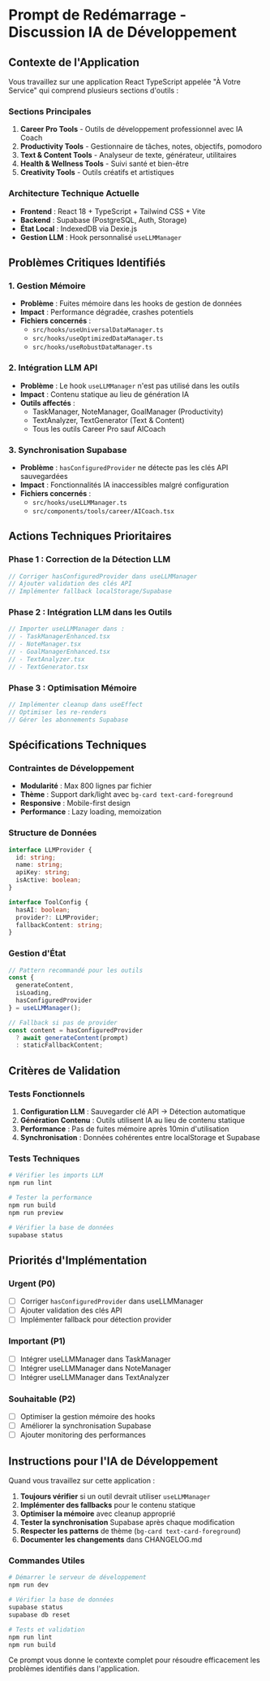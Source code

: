 # Prompt de Redémarrage - Discussion IA de Développement

## Contexte de l'Application

Vous travaillez sur une application React TypeScript appelée "À Votre Service" qui comprend plusieurs sections d'outils :

### Sections Principales
1. **Career Pro Tools** - Outils de développement professionnel avec IA Coach
2. **Productivity Tools** - Gestionnaire de tâches, notes, objectifs, pomodoro
3. **Text & Content Tools** - Analyseur de texte, générateur, utilitaires
4. **Health & Wellness Tools** - Suivi santé et bien-être
5. **Creativity Tools** - Outils créatifs et artistiques

### Architecture Technique Actuelle
- **Frontend** : React 18 + TypeScript + Tailwind CSS + Vite
- **Backend** : Supabase (PostgreSQL, Auth, Storage)
- **État Local** : IndexedDB via Dexie.js
- **Gestion LLM** : Hook personnalisé `useLLMManager`

## Problèmes Critiques Identifiés

### 1. Gestion Mémoire
- **Problème** : Fuites mémoire dans les hooks de gestion de données
- **Impact** : Performance dégradée, crashes potentiels
- **Fichiers concernés** :
  - `src/hooks/useUniversalDataManager.ts`
  - `src/hooks/useOptimizedDataManager.ts`
  - `src/hooks/useRobustDataManager.ts`

### 2. Intégration LLM API
- **Problème** : Le hook `useLLMManager` n'est pas utilisé dans les outils
- **Impact** : Contenu statique au lieu de génération IA
- **Outils affectés** :
  - TaskManager, NoteManager, GoalManager (Productivity)
  - TextAnalyzer, TextGenerator (Text & Content)
  - Tous les outils Career Pro sauf AICoach

### 3. Synchronisation Supabase
- **Problème** : `hasConfiguredProvider` ne détecte pas les clés API sauvegardées
- **Impact** : Fonctionnalités IA inaccessibles malgré configuration
- **Fichiers concernés** :
  - `src/hooks/useLLMManager.ts`
  - `src/components/tools/career/AICoach.tsx`

## Actions Techniques Prioritaires

### Phase 1 : Correction de la Détection LLM
```typescript
// Corriger hasConfiguredProvider dans useLLMManager
// Ajouter validation des clés API
// Implémenter fallback localStorage/Supabase
```

### Phase 2 : Intégration LLM dans les Outils
```typescript
// Importer useLLMManager dans :
// - TaskManagerEnhanced.tsx
// - NoteManager.tsx
// - GoalManagerEnhanced.tsx
// - TextAnalyzer.tsx
// - TextGenerator.tsx
```

### Phase 3 : Optimisation Mémoire
```typescript
// Implémenter cleanup dans useEffect
// Optimiser les re-renders
// Gérer les abonnements Supabase
```

## Spécifications Techniques

### Contraintes de Développement
- **Modularité** : Max 800 lignes par fichier
- **Thème** : Support dark/light avec `bg-card text-card-foreground`
- **Responsive** : Mobile-first design
- **Performance** : Lazy loading, memoization

### Structure de Données
```typescript
interface LLMProvider {
  id: string;
  name: string;
  apiKey: string;
  isActive: boolean;
}

interface ToolConfig {
  hasAI: boolean;
  provider?: LLMProvider;
  fallbackContent: string;
}
```

### Gestion d'État
```typescript
// Pattern recommandé pour les outils
const { 
  generateContent, 
  isLoading, 
  hasConfiguredProvider 
} = useLLMManager();

// Fallback si pas de provider
const content = hasConfiguredProvider 
  ? await generateContent(prompt)
  : staticFallbackContent;
```

## Critères de Validation

### Tests Fonctionnels
1. **Configuration LLM** : Sauvegarder clé API → Détection automatique
2. **Génération Contenu** : Outils utilisent IA au lieu de contenu statique
3. **Performance** : Pas de fuites mémoire après 10min d'utilisation
4. **Synchronisation** : Données cohérentes entre localStorage et Supabase

### Tests Techniques
```bash
# Vérifier les imports LLM
npm run lint

# Tester la performance
npm run build
npm run preview

# Vérifier la base de données
supabase status
```

## Priorités d'Implémentation

### Urgent (P0)
- [ ] Corriger `hasConfiguredProvider` dans useLLMManager
- [ ] Ajouter validation des clés API
- [ ] Implémenter fallback pour détection provider

### Important (P1)
- [ ] Intégrer useLLMManager dans TaskManager
- [ ] Intégrer useLLMManager dans NoteManager
- [ ] Intégrer useLLMManager dans TextAnalyzer

### Souhaitable (P2)
- [ ] Optimiser la gestion mémoire des hooks
- [ ] Améliorer la synchronisation Supabase
- [ ] Ajouter monitoring des performances

## Instructions pour l'IA de Développement

Quand vous travaillez sur cette application :

1. **Toujours vérifier** si un outil devrait utiliser `useLLMManager`
2. **Implémenter des fallbacks** pour le contenu statique
3. **Optimiser la mémoire** avec cleanup approprié
4. **Tester la synchronisation** Supabase après chaque modification
5. **Respecter les patterns** de thème (`bg-card text-card-foreground`)
6. **Documenter les changements** dans CHANGELOG.md

### Commandes Utiles
```bash
# Démarrer le serveur de développement
npm run dev

# Vérifier la base de données
supabase status
supabase db reset

# Tests et validation
npm run lint
npm run build
```

Ce prompt vous donne le contexte complet pour résoudre efficacement les problèmes identifiés dans l'application.